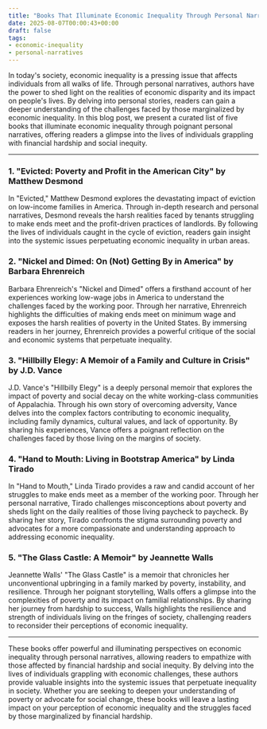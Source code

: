 ```yaml
---
title: "Books That Illuminate Economic Inequality Through Personal Narratives"
date: 2025-08-07T00:00:43+00:00
draft: false
tags:
- economic-inequality
- personal-narratives
---
```


In today's society, economic inequality is a pressing issue that affects individuals from all walks of life. Through personal narratives, authors have the power to shed light on the realities of economic disparity and its impact on people's lives. By delving into personal stories, readers can gain a deeper understanding of the challenges faced by those marginalized by economic inequality. In this blog post, we present a curated list of five books that illuminate economic inequality through poignant personal narratives, offering readers a glimpse into the lives of individuals grappling with financial hardship and social inequity.

---

### 1. "Evicted: Poverty and Profit in the American City" by Matthew Desmond

In "Evicted," Matthew Desmond explores the devastating impact of eviction on low-income families in America. Through in-depth research and personal narratives, Desmond reveals the harsh realities faced by tenants struggling to make ends meet and the profit-driven practices of landlords. By following the lives of individuals caught in the cycle of eviction, readers gain insight into the systemic issues perpetuating economic inequality in urban areas.

### 2. "Nickel and Dimed: On (Not) Getting By in America" by Barbara Ehrenreich

Barbara Ehrenreich's "Nickel and Dimed" offers a firsthand account of her experiences working low-wage jobs in America to understand the challenges faced by the working poor. Through her narrative, Ehrenreich highlights the difficulties of making ends meet on minimum wage and exposes the harsh realities of poverty in the United States. By immersing readers in her journey, Ehrenreich provides a powerful critique of the social and economic systems that perpetuate inequality.

### 3. "Hillbilly Elegy: A Memoir of a Family and Culture in Crisis" by J.D. Vance

J.D. Vance's "Hillbilly Elegy" is a deeply personal memoir that explores the impact of poverty and social decay on the white working-class communities of Appalachia. Through his own story of overcoming adversity, Vance delves into the complex factors contributing to economic inequality, including family dynamics, cultural values, and lack of opportunity. By sharing his experiences, Vance offers a poignant reflection on the challenges faced by those living on the margins of society.

### 4. "Hand to Mouth: Living in Bootstrap America" by Linda Tirado

In "Hand to Mouth," Linda Tirado provides a raw and candid account of her struggles to make ends meet as a member of the working poor. Through her personal narrative, Tirado challenges misconceptions about poverty and sheds light on the daily realities of those living paycheck to paycheck. By sharing her story, Tirado confronts the stigma surrounding poverty and advocates for a more compassionate and understanding approach to addressing economic inequality.

### 5. "The Glass Castle: A Memoir" by Jeannette Walls

Jeannette Walls' "The Glass Castle" is a memoir that chronicles her unconventional upbringing in a family marked by poverty, instability, and resilience. Through her poignant storytelling, Walls offers a glimpse into the complexities of poverty and its impact on familial relationships. By sharing her journey from hardship to success, Walls highlights the resilience and strength of individuals living on the fringes of society, challenging readers to reconsider their perceptions of economic inequality.

---

These books offer powerful and illuminating perspectives on economic inequality through personal narratives, allowing readers to empathize with those affected by financial hardship and social inequity. By delving into the lives of individuals grappling with economic challenges, these authors provide valuable insights into the systemic issues that perpetuate inequality in society. Whether you are seeking to deepen your understanding of poverty or advocate for social change, these books will leave a lasting impact on your perception of economic inequality and the struggles faced by those marginalized by financial hardship.